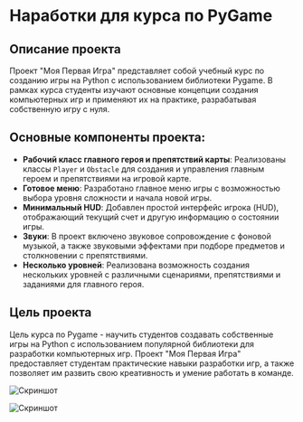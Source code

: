 # Наработки для курса по PyGame

## Описание проекта
Проект "Моя Первая Игра" представляет собой учебный курс по созданию игры на Python с использованием библиотеки Pygame. В рамках курса студенты изучают основные концепции создания компьютерных игр и применяют их на практике, разрабатывая собственную игру с нуля.

## Основные компоненты проекта:
- **Рабочий класс главного героя и препятствий карты**: Реализованы классы `Player` и `Obstacle` для создания и управления главным героем и препятствиями на игровой карте.
- **Готовое меню**: Разработано главное меню игры с возможностью выбора уровня сложности и начала новой игры.
- **Минимальный HUD**: Добавлен простой интерфейс игрока (HUD), отображающий текущий счет и другую информацию о состоянии игры.
- **Звуки**: В проект включено звуковое сопровождение с фоновой музыкой, а также звуковыми эффектами при подборе предметов и столкновении с препятствиями.
- **Несколько уровней**: Реализована возможность создания нескольких уровней с различными сценариями, препятствиями и заданиями для главного героя.

## Цель проекта
Цель курса по Pygame - научить студентов создавать собственные игры на Python с использованием популярной библиотеки для разработки компьютерных игр. Проект "Моя Первая Игра" предоставляет студентам практические навыки разработки игр, а также позволяет им развить свою креативность и умение работать в команде.


  ![Скриншот](https://skrinshoter.ru/s/050324/BEPu7zJM.jpg?download=1&name=Скриншот-05-03-2024%2018:08:51.jpg)



  ![Скриншот](https://skrinshoter.ru/s/050324/kaIyBICJ.jpg?download=1&name=Скриншот-05-03-2024%2018:10:01.jpg)



